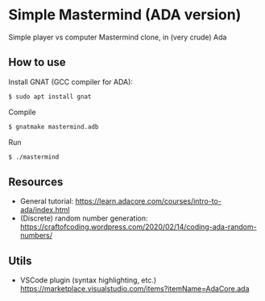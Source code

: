 # Simple Mastermind (ADA version)
Simple player vs computer Mastermind clone, in (very crude) Ada

## How to use
Install GNAT (GCC compiler for ADA):
```bash
$ sudo apt install gnat
```
Compile
```bash
$ gnatmake mastermind.adb
```
Run
```bash
$ ./mastermind
```

## Resources
* General tutorial: https://learn.adacore.com/courses/intro-to-ada/index.html
* (Discrete) random number generation: https://craftofcoding.wordpress.com/2020/02/14/coding-ada-random-numbers/

## Utils
* VSCode plugin (syntax highlighting, etc.) https://marketplace.visualstudio.com/items?itemName=AdaCore.ada